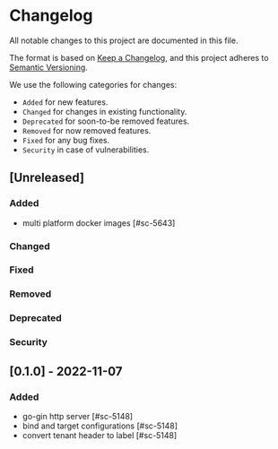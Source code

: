 # Changelog

All notable changes to this project are documented in this file.

The format is based on [Keep a Changelog](https://keepachangelog.com/en/1.0.0/),
and this project adheres to [Semantic Versioning](https://semver.org/spec/v2.0.0.html).

We use the following categories for changes:

- `Added` for new features.
- `Changed` for changes in existing functionality.
- `Deprecated` for soon-to-be removed features.
- `Removed` for now removed features.
- `Fixed` for any bug fixes.
- `Security` in case of vulnerabilities.

## [Unreleased]

### Added

- multi platform docker images [#sc-5643]

### Changed

### Fixed

### Removed

### Deprecated

### Security

## [0.1.0] - 2022-11-07

### Added

- go-gin http server [#sc-5148]
- bind and target configurations [#sc-5148]
- convert tenant header to label [#sc-5148]
